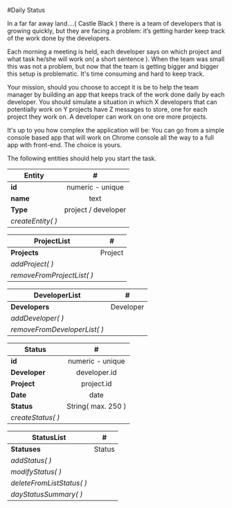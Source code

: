 #Daily Status

In a far far away land….( Castle Black  ) there is a team of developers that is growing quickly, but they are facing a problem: it’s getting harder keep track of the work done by the developers.

Each morning a meeting is held, each developer says on which project and what task he/she will work on( a short sentence ). When the team was small this was not a problem, but now that the team is getting bigger and bigger this setup is problematic. It's time consuming and hard to keep track.

Your mission, should you choose to accept it is be to help the team manager by building an app that keeps track of the work done daily by each developer. You should simulate a situation in which X developers that can potentially work on Y projects have Z messages to store, one for each project they work on. A developer can work on one ore more projects.

It's up to you how complex the application will be: You can go from a simple console based app that will work on Chrome console all the way to a full app with front-end. The choice is yours.

The following entities should help you start the task.

| Entity | #
| ------ | :----:|
| **id** | numeric - unique |
| **name**| text|
| **Type** | project / developer |
| *createEntity( )* |

| ProjectList | #
| ------ | :----:|
| **Projects** | Project |
| *addProject( )* |
| *removeFromProjectList( )* |

| DeveloperList | #
| ------ | :----:|
| **Developers** | Developer |
| *addDeveloper( )* |
| *removeFromDeveloperList( )* |

| Status | #
| ------ | :----:|
| **id** | numeric - unique |
| **Developer**| developer.id |
| **Project** | project.id |
| **Date** | date |
| **Status** | String( max. 250 ) |
| *createStatus( )* |

| StatusList | #
| ------ | :----:|
| **Statuses** | Status |
| *addStatus( )* |
| *modifyStatus( )* |
| *deleteFromListStatus( )* |
| *dayStatusSummary( )* |



